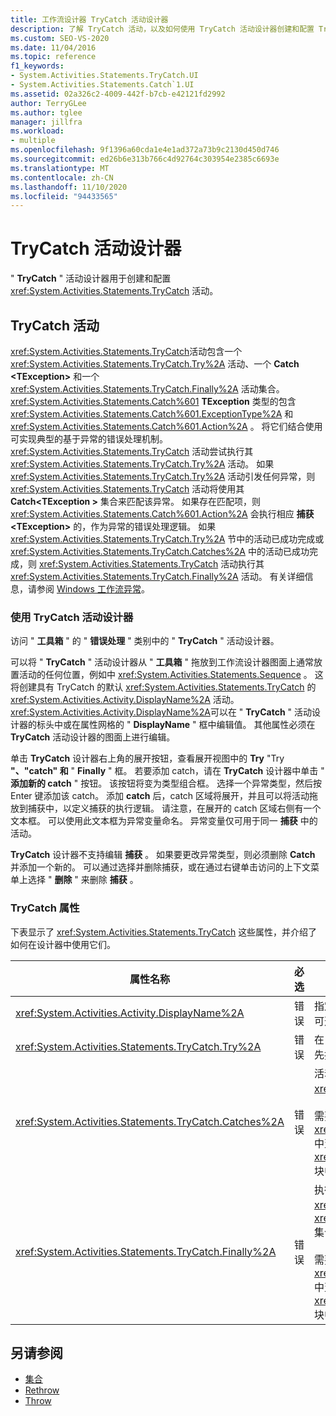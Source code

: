 ```yaml
---
title: 工作流设计器 TryCatch 活动设计器
description: 了解 TryCatch 活动，以及如何使用 TryCatch 活动设计器创建和配置 TryCatch 活动。
ms.custom: SEO-VS-2020
ms.date: 11/04/2016
ms.topic: reference
f1_keywords:
- System.Activities.Statements.TryCatch.UI
- System.Activities.Statements.Catch`1.UI
ms.assetid: 02a326c2-4009-442f-b7cb-e42121fd2992
author: TerryGLee
ms.author: tglee
manager: jillfra
ms.workload:
- multiple
ms.openlocfilehash: 9f1396a60cda1e4e1ad372a73b9c2130d450d746
ms.sourcegitcommit: ed26b6e313b766c4d92764c303954e2385c6693e
ms.translationtype: MT
ms.contentlocale: zh-CN
ms.lasthandoff: 11/10/2020
ms.locfileid: "94433565"
---
```

# <a name="trycatch-activity-designer"></a>TryCatch 活动设计器

" **TryCatch** " 活动设计器用于创建和配置 <xref:System.Activities.Statements.TryCatch> 活动。

## <a name="the-trycatch-activity"></a>TryCatch 活动
 <xref:System.Activities.Statements.TryCatch>活动包含一个 <xref:System.Activities.Statements.TryCatch.Try%2A> 活动、一个 **Catch \<TException>** 和一个 <xref:System.Activities.Statements.TryCatch.Finally%2A> 活动集合。 <xref:System.Activities.Statements.Catch%601> **TException** 类型的包含 <xref:System.Activities.Statements.Catch%601.ExceptionType%2A> 和 <xref:System.Activities.Statements.Catch%601.Action%2A> 。 将它们结合使用可实现典型的基于异常的错误处理机制。 <xref:System.Activities.Statements.TryCatch> 活动尝试执行其 <xref:System.Activities.Statements.TryCatch.Try%2A> 活动。 如果 <xref:System.Activities.Statements.TryCatch.Try%2A> 活动引发任何异常，则 <xref:System.Activities.Statements.TryCatch> 活动将使用其 **Catch<TException \>** 集合来匹配该异常。 如果存在匹配项，则 <xref:System.Activities.Statements.Catch%601.Action%2A> 会执行相应 **捕获 \<TException>** 的，作为异常的错误处理逻辑。 如果 <xref:System.Activities.Statements.TryCatch.Try%2A> 节中的活动已成功完成或 <xref:System.Activities.Statements.TryCatch.Catches%2A> 中的活动已成功完成，则 <xref:System.Activities.Statements.TryCatch> 活动执行其 <xref:System.Activities.Statements.TryCatch.Finally%2A> 活动。 有关详细信息，请参阅 [Windows 工作流异常](/dotnet/framework/windows-workflow-foundation/exceptions)。

### <a name="using-the-trycatch-activity-designer"></a>使用 TryCatch 活动设计器

访问 " **工具箱** " 的 " **错误处理** " 类别中的 " **TryCatch** " 活动设计器。

可以将 " **TryCatch** " 活动设计器从 " **工具箱** " 拖放到工作流设计器图面上通常放置活动的任何位置，例如中 <xref:System.Activities.Statements.Sequence> 。 这将创建具有 TryCatch 的默认 <xref:System.Activities.Statements.TryCatch> 的 <xref:System.Activities.Activity.DisplayName%2A> 活动。 <xref:System.Activities.Activity.DisplayName%2A>可以在 " **TryCatch** " 活动设计器的标头中或在属性网格的 " **DisplayName** " 框中编辑值。 其他属性必须在 **TryCatch** 活动设计器的图面上进行编辑。

单击 **TryCatch** 设计器右上角的展开按钮，查看展开视图中的 **Try** "Try **"、"catch" 和** " **Finally** " 框。 若要添加 catch，请在 **TryCatch** 设计器中单击 " **添加新的 catch** " 按钮。 该按钮将变为类型组合框。 选择一个异常类型，然后按 Enter 键添加该 catch。 添加 **catch** 后，catch 区域将展开，并且可以将活动拖放到捕获中，以定义捕获的执行逻辑。 请注意，在展开的 catch 区域右侧有一个文本框。 可以使用此文本框为异常变量命名。 异常变量仅可用于同一 **捕获** 中的活动。

**TryCatch** 设计器不支持编辑 **捕获** 。 如果要更改异常类型，则必须删除 **Catch** 并添加一个新的。 可以通过选择并删除捕获，或在通过右键单击访问的上下文菜单上选择 " **删除** " 来删除 **捕获** 。

### <a name="the-trycatch-properties"></a>TryCatch 属性

下表显示了 <xref:System.Activities.Statements.TryCatch> 这些属性，并介绍了如何在设计器中使用它们。

|属性名称|必选|使用情况|
|-|--------------|-|
|<xref:System.Activities.Activity.DisplayName%2A>|错误|指定 <xref:System.Activities.Statements.TryCatch> 活动的可选友好名称。 默认值是 TryCatch。|
|<xref:System.Activities.Statements.TryCatch.Try%2A>|错误|在 <xref:System.Activities.Statements.TryCatch> 执行时首先执行的活动。|
|<xref:System.Activities.Statements.TryCatch.Catches%2A>|错误|活动引发异常时要检查的 **捕获** 元素的集合 <xref:System.Activities.Statements.TryCatch.Try%2A> 。<br /><br /> 需要在 <xref:System.Activities.Statements.TryCatch.Catches%2A> 中至少添加一个活动或在 <xref:System.Activities.Statements.TryCatch.Finally%2A> 块中添加一个活动。|
|<xref:System.Activities.Statements.TryCatch.Finally%2A>|错误|执行完 <xref:System.Activities.Statements.TryCatch.Try%2A> 以及 <xref:System.Activities.Statements.TryCatch.Catches%2A> 集合中的任何必要活动时要执行的活动。<br /><br /> 需要在 <xref:System.Activities.Statements.TryCatch.Catches%2A> 中至少添加一个活动或在 <xref:System.Activities.Statements.TryCatch.Finally%2A> 块中添加一个活动。|

## <a name="see-also"></a>另请参阅

- [集合](../workflow-designer/collection-activity-designers.md)
- [Rethrow](../workflow-designer/rethrow-activity-designer.md)
- [Throw](../workflow-designer/throw-activity-designer.md)
